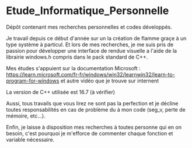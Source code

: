 # Etude_Informatique_Personnelle
Dépôt contenant mes recherches personnelles et codes développés. 

Je travail depuis ce début d'année sur un la création de flamme graçe à un type système à particul.
Et lors de mes recherches, je me suis pris de passion pour développer une interface de rendue visuelle a l'aide 
de la librairie windows.h compris dans le pack standard de C++.

Mes études s'appuient sur la documentation Microsoft : https://learn.microsoft.com/fr-fr/windows/win32/learnwin32/learn-to-program-for-windows
et autre vidéo que je trouve sur internent

La version de C++ utilisée est 16.7 (à vérifier)

Aussi, tous travails que vous lirez ne sont pas la perfection et je décline toutes responsabilités en cas de problème
du à mon code (seg_v, perte de mémoire, etc...).

Enfin, je laisse à disposition mes recherches à toutes personne qui en on besoin, c'est pourquoi je m'efforce de
commenter chaque fonction et variable nécessaire.
